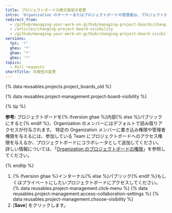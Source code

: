 ```yaml
---
title: プロジェクトボードの表示設定の変更
intro: 'Organization のオーナーまたはプロジェクトボードの管理者は、プロジェクトボードを{% ifversion ghae %}内部{% else %}パブリック{% endif %}またはプライベートにすることができます。'
redirect_from:
  - /github/managing-your-work-on-github/managing-project-boards/changing-project-board-visibility
  - /articles/changing-project-board-visibility
  - /github/managing-your-work-on-github/changing-project-board-visibility
versions:
  fpt: '*'
  ghes: '*'
  ghae: '*'
  ghec: '*'
topics:
  - Pull requests
shortTitle: 可視性の変更
---
```


{% data reusables.projects.project_boards_old %}

{% data reusables.project-management.project-board-visibility %}

{% tip %}

**参考:** プロジェクトボードを{% ifversion ghae %}内部{% else %}パブリックにすると{% endif %}、Organization のメンバーにはデフォルトで読み取りアクセスが付与されます。 特定の Organization メンバーに書き込み権限や管理者権限を与えるには、参加している Team にプロジェクトボードへのアクセス権限を与えるか、プロジェクトボードにコラボレータとして追加してください。 詳しい情報については、「[Organization のプロジェクトボードの権限](/articles/project-board-permissions-for-an-organization)」を参照してください。

{% endtip %}

1. {% ifversion ghae %}インターナル{% else %}パブリック{% endif %}もしくはプライベートにしたいプロジェクトボードにアクセスしてください。
{% data reusables.project-management.click-menu %}
{% data reusables.project-management.access-collaboration-settings %}
{% data reusables.project-management.choose-visibility %}
1. [**Save**] をクリックします。
